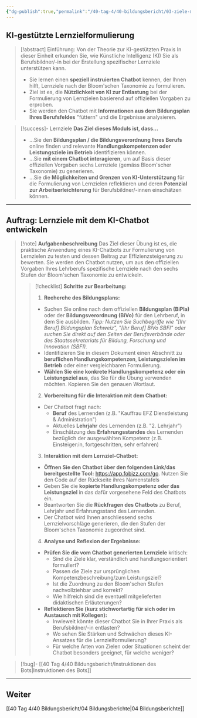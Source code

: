 ```yaml
---
{"dg-publish":true,"permalink":"/40-tag-4/40-bildungsbericht/03-ziele-mit-ki-formulieren/"}
---
```



## KI-gestützte Lernzielformulierung

>[!abstract] Einführung: Von der Theorie zur KI-gestützten Praxis
>In dieser Einheit erkunden Sie, wie Künstliche Intelligenz (KI) Sie als Berufsbildner/-in bei der Erstellung spezifischer Lernziele unterstützen kann.
>* Sie lernen einen **speziell instruierten Chatbot** kennen, der Ihnen hilft, Lernziele nach der Bloom'schen Taxonomie zu formulieren.
>* Ziel ist es, die **Nützlichkeit von KI zur Entlastung** bei der Formulierung von Lernzielen basierend auf offiziellen Vorgaben zu erproben.
>* Sie werden den Chatbot mit **Informationen aus dem Bildungsplan Ihres Berufsfeldes** "füttern" und die Ergebnisse analysieren.

>[!success]- Lernziele
>**Das Ziel dieses Moduls ist, dass…**
>* …Sie den **Bildungsplan / die Bildungsverordnung Ihres Berufs** online finden und relevante **Handlungskompetenzen oder Leistungsziele im Betrieb** identifizieren können.
>* …Sie **mit einem Chatbot interagieren**, um auf Basis dieser offiziellen Vorgaben sechs Lernziele (gemäss Bloom'scher Taxonomie) zu generieren.
>* …Sie die **Möglichkeiten und Grenzen von KI-Unterstützung** für die Formulierung von Lernzielen reflektieren und deren **Potenzial zur Arbeitserleichterung** für Berufsbildner/-innen einschätzen können.

---

## Auftrag: Lernziele mit dem KI-Chatbot entwickeln

>[!note] **Aufgabenbeschreibung**
>Das Ziel dieser Übung ist es, die praktische Anwendung eines KI-Chatbots zur Formulierung von Lernzielen zu testen und dessen Beitrag zur Effizienzsteigerung zu bewerten. Sie werden den Chatbot nutzen, um aus den offiziellen Vorgaben Ihres Lehrberufs spezifische Lernziele nach den sechs Stufen der Bloom'schen Taxonomie zu entwickeln.
>
>>[!checklist] **Schritte zur Bearbeitung:**
>>
>>1. **Recherche des Bildungsplans:**
>>   - Suchen Sie online nach dem offiziellen **Bildungsplan (BiPla)** oder der **Bildungsverordnung (BiVo)** für den Lehrberuf, in dem Sie ausbilden.
>>     *Tipp: Nutzen Sie Suchbegriffe wie "[Ihr Beruf] Bildungsplan Schweiz", "[Ihr Beruf] BiVo SBFI" oder suchen Sie direkt auf den Seiten der Berufsverbände oder des Staatssekretariats für Bildung, Forschung und Innovation (SBFI).*
>>   - Identifizieren Sie in diesem Dokument einen Abschnitt zu **beruflichen Handlungskompetenzen**, **Leistungszielen im Betrieb** oder einer vergleichbaren Formulierung.
>>   - **Wählen Sie eine konkrete Handlungskompetenz oder ein Leistungsziel aus**, das Sie für die Übung verwenden möchten. Kopieren Sie den genauen Wortlaut.
>>
>>2. **Vorbereitung für die Interaktion mit dem Chatbot:**
>>   - Der Chatbot fragt nach:
>>     - **Beruf** des Lernenden (z.B. "Kauffrau EFZ Dienstleistung & Administration")
>>     - Aktuelles **Lehrjahr** des Lernenden (z.B. "2. Lehrjahr")
>>     - Einschätzung des **Erfahrungsstandes** des Lernenden bezüglich der ausgewählten Kompetenz (z.B. Einsteiger:in, fortgeschritten, sehr erfahren)
>>
>>3. **Interaktion mit dem Lernziel-Chatbot:**
>>   - **Öffnen Sie den Chatbot über den folgenden Link/das bereitgestellte Tool:**
>>     https://app.fobizz.com/go. Nutzen Sie den Code auf der Rückseite ihres Namenstafels
>>   - Geben Sie die **kopierte Handlungskompetenz oder das Leistungsziel** in das dafür vorgesehene Feld des Chatbots ein.
>>   - Beantworten Sie die **Rückfragen des Chatbots** zu Beruf, Lehrjahr und Erfahrungsstand des Lernenden.
>>   - Der Chatbot wird Ihnen anschliessend sechs Lernzielvorschläge generieren, die den Stufen der Bloom'schen Taxonomie zugeordnet sind.
>>
>>4. **Analyse und Reflexion der Ergebnisse:**
>>   - **Prüfen Sie die vom Chatbot generierten Lernziele** kritisch:
>>     - Sind die Ziele klar, verständlich und handlungsorientiert formuliert?
>>     - Passen die Ziele zur ursprünglichen Kompetenzbeschreibung/zum Leistungsziel?
>>     - Ist die Zuordnung zu den Bloom'schen Stufen nachvollziehbar und korrekt?
>>     - Wie hilfreich sind die eventuell mitgelieferten didaktischen Erläuterungen?
>>   - **Reflektieren Sie (kurz stichwortartig für sich oder im Austausch mit Kollegen):**
>>     - Inwieweit könnte dieser Chatbot Sie in Ihrer Praxis als Berufsbildner/-in entlasten?
>>     - Wo sehen Sie Stärken und Schwächen dieses KI-Ansatzes für die Lernzielformulierung?
>>     - Für welche Arten von Zielen oder Situationen scheint der Chatbot besonders geeignet, für welche weniger?

>[!bug]- [[40 Tag 4/40 Bildungsbericht/Instruktionen des Bots\|Instruktionen des Bots]]



---

## Weiter
[[40 Tag 4/40 Bildungsbericht/04 Bildungsberichte\|04 Bildungsberichte]]